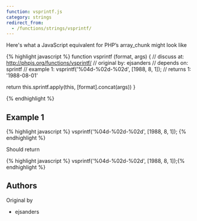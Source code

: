 ```yaml
---
function: vsprintf.js
category: strings
redirect_from:
  - /functions/strings/vsprintf/
---
```


<!-- WARNING! This file is auto generated by `npm run web:inject`, do not edit by hand -->

Here's what a JavaScript equivalent for PHP’s array_chunk might look like

{% highlight javascript %}
function vsprintf (format, args) {
  //  discuss at: http://phpjs.org/functions/vsprintf/
  // original by: ejsanders
  //  depends on: sprintf
  //   example 1: vsprintf('%04d-%02d-%02d', [1988, 8, 1]);
  //   returns 1: '1988-08-01'

  return this.sprintf.apply(this, [format].concat(args))
}

{% endhighlight %}

## Example 1

{% highlight javascript %}
vsprintf('%04d-%02d-%02d', [1988, 8, 1]);
{% endhighlight %}

Should return

{% highlight javascript %}
vsprintf('%04d-%02d-%02d', [1988, 8, 1]);{% endhighlight %}


## Authors


Original by

- ejsanders

